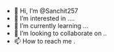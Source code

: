 - 👋 Hi, I’m @Sanchit257
- 👀 I’m interested in ....
- 🌱 I’m currently learning ...
- 💞️ I’m looking to collaborate on ..
- 📫 How to reach me .

<!---
Sanchit257/Sanchit257 is a ✨ special ✨ repository because its `README.md` (this file) appears on your GitHub profile.
You can click the Preview link to take a look at your changes.
--->
